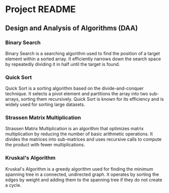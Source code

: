 # Project README

## Design and Analysis of Algorithms (DAA)

### Binary Search

Binary Search is a searching algorithm used to find the position of a target element within a sorted array. It efficiently narrows down the search space by repeatedly dividing it in half until the target is found.

### Quick Sort

Quick Sort is a sorting algorithm based on the divide-and-conquer technique. It selects a pivot element and partitions the array into two sub-arrays, sorting them recursively. Quick Sort is known for its efficiency and is widely used for sorting large datasets.

### Strassen Matrix Multiplication

Strassen Matrix Multiplication is an algorithm that optimizes matrix multiplication by reducing the number of basic arithmetic operations. It divides the matrices into sub-matrices and uses recursive calls to compute the product with fewer multiplications.

### Kruskal's Algorithm

Kruskal's Algorithm is a greedy algorithm used for finding the minimum spanning tree in a connected, undirected graph. It operates by sorting the edges by weight and adding them to the spanning tree if they do not create a cycle.
